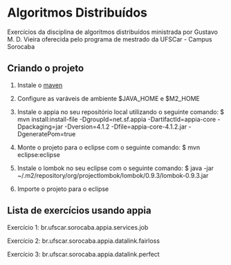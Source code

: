 Algoritmos Distribuídos
=======================

Exercícios da disciplina de algoritmos distribuídos ministrada por Gustavo M. D. Vieira oferecida pelo programa de mestrado da UFSCar - Campus Sorocaba

## Criando o projeto

1. Instale o [maven](http://maven.apache.org/download.cgi)

2. Configure as varáveis de ambiente $JAVA_HOME e $M2_HOME

3. Instale o appia no seu repositório local utilizando o seguinte comando:
	$ mvn install:install-file -DgroupId=net.sf.appia -DartifactId=appia-core -Dpackaging=jar -Dversion=4.1.2 -Dfile=appia-core-4.1.2.jar -DgeneratePom=true

4. Monte o projeto para o eclipse com o seguinte comando:
  $ mvn eclipse:eclipse

5. Instale o lombok no seu eclipse com o seguinte comando:
	$ java -jar ~/.m2/repository/org/projectlombok/lombok/0.9.3/lombok-0.9.3.jar

6. Importe o projeto para o eclipse 

## Lista de exercícios usando appia

Exercício 1: br.ufscar.sorocaba.appia.services.job

Exercício 2: br.ufscar.sorocaba.appia.datalink.fairloss

Exercício 3: br.ufscar.sorocaba.appia.datalink.perfect